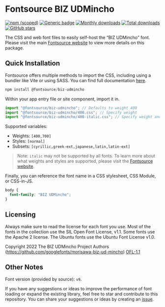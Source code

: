 # Fontsource BIZ UDMincho

[![npm (scoped)](https://img.shields.io/npm/v/@fontsource/biz-udmincho?color=brightgreen)](https://www.npmjs.com/package/@fontsource/biz-udmincho) [![Generic badge](https://img.shields.io/badge/fontsource-passing-brightgreen)](https://github.com/fontsource/fontsource) [![Monthly downloads](https://badgen.net/npm/dm/@fontsource/biz-udmincho)](https://github.com/fontsource/fontsource) [![Total downloads](https://badgen.net/npm/dt/@fontsource/biz-udmincho)](https://github.com/fontsource/fontsource) [![GitHub stars](https://img.shields.io/github/stars/fontsource/fontsource.svg?style=social&label=Star)](https://github.com/fontsource/fontsource/stargazers)

The CSS and web font files to easily self-host the “BIZ UDMincho” font. Please visit the main [Fontsource website](https://fontsource.org/fonts/biz-udmincho) to view more details on this package.

## Quick Installation

Fontsource offers multiple methods to import the CSS, including using a bundler like Vite or using SASS. You can find full documentation [here](https://fontsource.org/docs/getting-started/introduction).

```javascript
npm install @fontsource/biz-udmincho
```

Within your app entry file or site component, import it in.

```javascript
import "@fontsource/biz-udmincho"; // Defaults to weight 400
import "@fontsource/biz-udmincho/400.css"; // Specify weight
import "@fontsource/biz-udmincho/400-italic.css"; // Specify weight and style
```

Supported variables:
- Weights: `[400,700]`
- Styles: `[normal]`
- Subsets: `[cyrillic,greek-ext,japanese,latin,latin-ext]`

> Note: `italic` may not be supported by all fonts. To learn more about what weights and styles are supported, please visit the [Fontsource website](https://fontsource.org/fonts/biz-udmincho).

Finally, you can reference the font name in a CSS stylesheet, CSS Module, or CSS-in-JS.

```css
body {
  font-family: "BIZ UDMincho";
}
```

## Licensing
Always make sure to read the license for each font you use. Most of the fonts in the collection use the SIL Open Font License, v1.1. Some fonts use the Apache 2 license. The Ubuntu fonts use the Ubuntu Font License v1.0.

Copyright 2022 The BIZ UDMincho Project Authors (https://github.com/googlefonts/morisawa-biz-ud-mincho)
[OFL-1.1](http://scripts.sil.org/OFL)

## Other Notes
Font version (provided by source): `v9`.

If you have any suggestions or ideas to improve the performance of font loading or expand the existing library, feel free to star and contribute to this repository. You can share your suggestions or ideas by creating an [issue](https://github.com/fontsource/fontsource/issues).